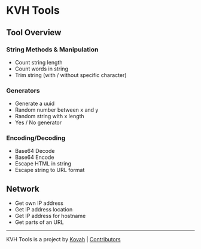 # KVH Tools

## Tool Overview

### String Methods & Manipulation

* Count string length
* Count words in string
* Trim string (with / without specific character)


### Generators

* Generate a uuid
* Random number between x and y
* Random string with x length
* Yes / No generator


### Encoding/Decoding

* Base64 Decode
* Base64 Encode
* Escape HTML in string
* Escape string to URL format


## Network

* Get own IP address
* Get IP address location
* Get IP address for hostname
* Get parts of an URL

---

KVH Tools is a project by [Kovah](https://kovah.de) | [Contributors](https://github.com/Kovah/KVH-Tools/graphs/contributors)
